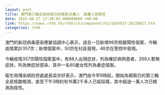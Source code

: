 ```yaml
---
layout: post
title: 澳門第三輪全民核檢已採樣逾16萬人　逾萬人為陰性
date: 2022-06-27 17:30:03.000000000 +08:00
link: https://news.rthk.hk/rthk/ch/component/k2/1654937-20220627.htm
categories: rthk
---
```


澳門的新冠病毒感染應變協調中心表示，過去一日新增96宗核酸陽性個案，今輪疫情累計357宗；新增個案中，50宗在社區發現，46宗在管控中發現。

今輪疫情357宗陽性個案當中，有88人出現症狀，列為確診病例患者，269人暫無症狀，列為無症狀感染，其中一名60歲女性列為重症個案。

衛生局傳染病防控處處長梁亦好表示，澳門由今早9時起，開始為期兩日的第三輪全民核酸檢測，直至下午3時約有16萬2千多人已經採樣，其中超過一萬人次已檢測為陰性。

